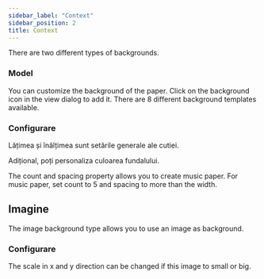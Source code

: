 ```yaml
---
sidebar_label: "Context"
sidebar_position: 2
title: Context
---
```


There are two different types of backgrounds.

### Model

You can customize the background of the paper. Click on the background icon in the view dialog to add it. There are 8 different background templates available.

### Configurare

Lățimea și înălțimea sunt setările generale ale cutiei.

Adițional, poți personaliza culoarea fundalului.

The count and spacing property allows you to create music paper. For music paper, set count to 5 and spacing to more than the width.

## Imagine

The image background type allows you to use an image as background.

### Configurare

The scale in x and y direction can be changed if this image to small or big.
